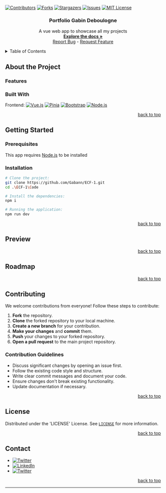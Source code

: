 <!--suppress ALL, HtmlUnknownAnchorTarget -->

<a id="readme-top"></a>

[![Contributors][contributors-shield]][contributors-url]
[![Forks][forks-shield]][forks-url]
[![Stargazers][stars-shield]][stars-url]
[![Issues][issues-shield]][issues-url]
[![MIT License][license-shield]][license-url]

<h3 align="center">Portfolio Gabin Deboulogne</h3>


<div align="center">
  <p>
    A vue web app to showcase all my projects
    <br />
    <a href="https://github.com/Gabann/Port folio/tree/main/documentation"><strong>Explore the docs »</strong></a>
    <br />
    <a href="https://github.com/gabann/Portfolio/issues">Report Bug</a>
    -
    <a href="https://github.com/gabann/Portfolio/issues">Request Feature</a>
  </p>
</div>


<!-- TABLE OF CONTENTS -->
<details>
  <summary>Table of Contents</summary>
  <ol>
    <li>
      <a href="#about-the-project">About The Project</a>
      <ul>
        <li><a href="#built-with">Built With</a></li>
      </ul>
    </li>
    <li>
      <a href="#getting-started">Getting Started</a>
      <ul>
        <li><a href="#prerequisites">Prerequisites</a></li>
        <li><a href="#installation">Installation</a></li>
      </ul>
    </li>
    <li><a href="#usage">Usage</a></li>
    <li><a href="#preview">Preview</a></li>
    <li><a href="#roadmap">Roadmap</a></li>
    <li><a href="#contributing">Contributing</a></li>
    <li><a href="#license">License</a></li>
    <li><a href="#contact">Contact</a></li>
  </ol>
</details>

<!-- ABOUT THE PROJECT -->

## About the Project

### Features

### Built With

Frontend: [![Vue.js][VueBadge]][VueUrl] [![Pinia][PiniaBadge]][PiniaUrl] [![Bootstrap][BootstrapBagde]][BootstrapUrl] [![Node.js][NodeBadge]][NodeUrl]

<div align="right"><a href="#readme-top">back to top</a></div>


<!-- GETTING STARTED -->

## Getting Started

### Prerequisites

This app requires [Node.js](https://nodejs.org/en) to be installed

### Installation

```bash
# Clone the project:
git clone https://github.com/Gabann/ECF-1.git
cd .\ECF-1\Code

# Install the dependencies:
npm i

# Running the application:
npm run dev
```

<div align="right"><a href="#readme-top">back to top</a></div>


[//]: # (<!-- USAGE EXAMPLES -->)

[//]: # ()

[//]: # (## Usage)

[//]: # ()

[//]: # (<div align="right"><a href="#readme-top">back to top</a></div>)


<!-- PREVIEW -->

## Preview

<div align="right"><a href="#readme-top">back to top</a></div>


<!-- ROADMAP -->

## Roadmap

[//]: # (- [ ] Feature)

[//]: # (    - [ ] Nested Feature)

<div align="right"><a href="#readme-top">back to top</a></div>


<!-- CONTRIBUTING -->

## Contributing

We welcome contributions from everyone! Follow these steps to contribute:

1. **Fork** the repository.
2. **Clone** the forked repository to your local machine.
3. **Create a new branch** for your contribution.
4. **Make your changes** and **commit** them.
5. **Push** your changes to your forked repository.
6. **Open a pull request** to the main project repository.

### Contribution Guidelines

- Discuss significant changes by opening an issue first.
- Follow the existing code style and structure.
- Write clear commit messages and document your code.
- Ensure changes don't break existing functionality.
- Update documentation if necessary.

<div align="right"><a href="#readme-top">back to top</a></div>


<!-- LICENSE -->

## License

Distributed under the 'LICENSE' License. See [`LICENSE`](https://github.com/Gabann/Portfolio/blob/main/LICENSE) for more information.

<div align="right"><a href="#readme-top">back to top</a></div>


<!-- CONTACT -->

## Contact

- [![Twitter][gmail-shield]][gmail-url]
- [![LinkedIn][linkedin-shield]][linkedin-url]
- [![Twitter][twitter-shield]][twitter-url]

<div align="right"><a href="#readme-top">back to top</a></div>


---------------------------------------------------------------

[repo-link]: https://github.com/Gabann/Portfolio

[contributors-shield]: https://img.shields.io/github/contributors/gabann/Portfolio.svg?style=for-the-badge

[contributors-url]: https://github.com/gabann/Portfolio/graphs/contributors

[forks-shield]: https://img.shields.io/github/forks/gabann/Portfolio.svg?style=for-the-badge

[forks-url]: https://github.com/gabann/Portfolio/network/members

[stars-shield]: https://img.shields.io/github/stars/gabann/Portfolio.svg?style=for-the-badge

[stars-url]: https://github.com/gabann/Portfolio/stargazers

[issues-shield]: https://img.shields.io/github/issues/gabann/Portfolio.svg?style=for-the-badge

[issues-url]: https://github.com/gabann/Portfolio/issues

[license-shield]: https://img.shields.io/github/license/gabann/Portfolio.svg?style=for-the-badge

[license-url]: https://github.com/gabann/Portfolio/blob/master/LICENSE

[linkedin-shield]: https://img.shields.io/badge/-LinkedIn-black.svg?style=for-the-badge&logo=linkedin&colorB=555

[linkedin-url]: https://linkedin.com/in/gabin-deboulogne/

[twitter-shield]: https://img.shields.io/badge/Twitter-1DA1F2?style=for-the-badge&logo=twitter&logoColor=white

[twitter-url]: https://twitter.com/gabandev

[gmail-shield]: https://img.shields.io/badge/Gmail-EA4335.svg?style=for-the-badge&logo=Gmail&logoColor=white

[gmail-url]: mailto:gabin.deboulogne@gmail.com

[VueBadge]: https://img.shields.io/badge/Vue.js-35495E?style=for-the-badge&logo=vue.js&logoColor=4FC08D

[VueUrl]: https://vuejs.org/

[PiniaBadge]: https://img.shields.io/badge/Pinia-35495E?style=for-the-badge&logo=vue.js&logoColor=4FC08D&color=FDDA0D

[PiniaUrl]: https://pinia.vuejs.org/

[BootstrapBagde]: https://img.shields.io/badge/Bootstrap-563D7C?style=for-the-badge&logo=bootstrap&logoColor=white

[BootstrapUrl]: https://getbootstrap.com/

[NodeBadge]: https://img.shields.io/badge/Node.js-339933?logo=node.js&logoColor=white&style=for-the-badge

[NodeUrl]: https://nodejs.org/
